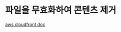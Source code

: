 # 파일을 무효화하여 콘텐츠 제거

[aws cloudfront doc](https://docs.aws.amazon.com/ko_kr/AmazonCloudFront/latest/DeveloperGuide/Invalidation.html)
